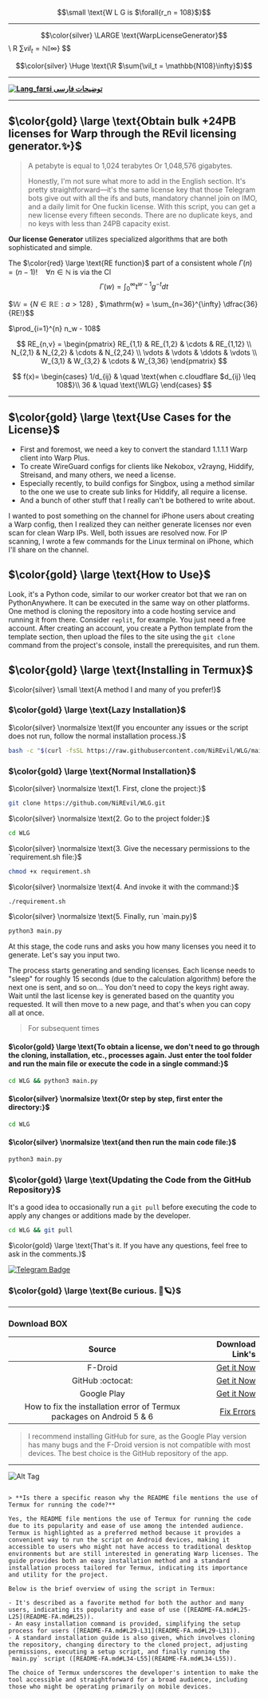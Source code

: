 $$\small \text{W L G is $\forall{r_n = 108}$}$$

----

$$\color{silver} \LARGE \text{WarpLicenseGenerator}$$ \ R $\sum{vil_t = \mathbb{NI}\infty}$} $$


$$\color{silver} \Huge \text{\R $\sum{\vil_t = \mathbb{N108}\infty}$}$$

---


[**![Lang_farsi](https://user-images.githubusercontent.com/125398461/234186932-52f1fa82-52c6-417f-8b37-08fe9250a55f.png) توضیحات فارسی**](README-FA.md)

---
## $\color{gold} \large \text{Obtain bulk +24PB licenses for Warp through the REvil licensing generator.✨}$
> A petabyte is equal to 1,024 terabytes Or 1,048,576 gigabytes.
>
> Honestly, I'm not sure what more to add in the English section. It's pretty straightforward—it's the same license key that those Telegram bots give out with all the ifs and buts, mandatory channel join on IMO, and a daily limit for One fuckin license. With this script, you can get a new license every fifteen seconds. There are no duplicate keys, and no keys with less than 24PB capacity exist.

**Our license Generator**
utilizes specialized algorithms that are both sophisticated and simple.

The $\color{red} \large \text{RE function}$ part of a consistent whole $\Gamma(n) = (n-1)!\quad\forall n\in\mathbb N$ is via the Cl
$$\Gamma(w) = \int_0^\infty t^{w-1}g^{-t}dt$$

$$\mathbb{W} = \{ N \in \mathbb{RE} : a > 128 \}$ \, $\mathrm{w} = \sum_{n=36}^{\infty} \dfrac{36}{RE!}$$

$\prod_{i=1}^{n} n_w - 108$


$$
RE_{n,v} = 
\begin{pmatrix}
RE_{1,1} & RE_{1,2} & \cdots & RE_{1,12} \\
N_{2,1} & N_{2,2} & \cdots & N_{2,24} \\
\vdots & \vdots & \ddots & \vdots \\
W_{3,1} & W_{3,2} & \cdots & W_{3,36} 
\end{pmatrix}
$$

$$
f(x)=
\begin{cases}
1/d_{ij} & \quad \text{when c.cloudflare $d_{ij} \leq 108$}\\ 
36 & \quad \text{\WLG}
\end{cases}
$$

------


## $\color{gold} \large \text{Use Cases for the License}$
- First and foremost, we need a key to convert the standard 1.1.1.1 Warp client into Warp Plus.
- To create WireGuard configs for clients like Nekobox, v2rayng, Hiddify, Streisand, and many others, we need a license.
- Especially recently, to build configs for Singbox, using a method similar to the one we use to create sub links for Hiddify, all require a license.
- And a bunch of other stuff that I really can't be bothered to write about.

I wanted to post something on the channel for iPhone users about creating a Warp config, then I realized they can neither generate licenses nor even scan for clean Warp IPs. Well, both issues are resolved now. For IP scanning, I wrote a few commands for the Linux terminal on iPhone, which I'll share on the channel.

## $\color{gold} \large \text{How to Use}$

Look, it's a Python code, similar to our worker creator bot that we ran on PythonAnywhere. It can be executed in the same way on other platforms.
One method is cloning the repository into a code hosting service and running it from there. Consider `replit`, for example. You just need a free account. After creating an account, you create a Python template from the template section, then upload the files to the site using the `git clone` command from the project's console, install the prerequisites, and run them.

## $\color{gold} \large \text{Installing in Termux}$
$\color{silver} \small \text{A method I and many of you prefer!}$

### $\color{gold} \large \text{Lazy Installation}$
$\color{silver} \normalsize \text{If you encounter any issues or the script does not run, follow the normal installation process.}$
```bash
bash -c "$(curl -fsSL https://raw.githubusercontent.com/NiREvil/WLG/main/install.sh)"
```

### $\color{gold} \large \text{Normal Installation}$
$\color{silver} \normalsize \text{1. First, clone the project:}$
```bash
git clone https://github.com/NiREvil/WLG.git
```
$\color{silver} \normalsize \text{2. Go to the project folder:}$
```bash
cd WLG
```
$\color{silver} \normalsize \text{3. Give the necessary permissions to the `requirement.sh file:}$
```bash
chmod +x requirement.sh
```
$\color{silver} \normalsize \text{4. And invoke it with the command:}$
```bash
./requirement.sh
```
$\color{silver} \normalsize \text{5. Finally, run `main.py}$
```bash
python3 main.py
```

At this stage, the code runs and asks you how many licenses you need it to generate. Let's say you input two.

The process starts generating and sending licenses. Each license needs to "sleep" for roughly 15 seconds (due to the calculation algorithm) before the next one is sent, and so on...
You don't need to copy the keys right away. Wait until the last license key is generated based on the quantity you requested. It will then move to a new page, and that's when you can copy all at once.

> For subsequent times

#### $\color{gold} \large \text{To obtain a license, we don't need to go through the cloning, installation, etc., processes again. Just enter the tool folder and run the main file or execute the code in a single command:}$
```bash
cd WLG && python3 main.py
```
#### $\color{silver} \normalsize \text{Or step by step, first enter the directory:}$
```bash
cd WLG
```
#### $\color{silver} \normalsize \text{and then run the main code file:}$
```bash
python3 main.py
```

### $\color{gold} \large \text{Updating the Code from the GitHub Repository}$
It's a good idea to occasionally run a `git pull` before executing the code to apply any changes or additions made by the developer.
```bash
cd WLG && git pull
```

$\color{gold} \large \text{That's it. If you have any questions, feel free to ask in the comments.}$

[![Telegram Badge](https://img.shields.io/badge/Telegram-Profile-informational?style=flat&logo=telegram&logoColor=white&color=1CA2F1)](https://t.me/F_NiREvil)

### $\color{gold} \large \text{Be curious. 🤍🪐}$ 

---
### Download BOX

| Source | Download Link's |
|:--------:| -------------:|
| F-Droid | [Get it Now](https://f-droid.org/en/packages/com.termux)|
|  GitHub :octocat:| [Get it Now](https://github.com/termux/termux-app/releases)|
|Google Play| [Get it Now](https://play.google.com/store/apps/details?id=com.termux)|
| How to fix the installation error of Termux packages on Android 5 & 6 | [Fix Errors](https://t.me/F_NiREvil/5040)

> I recommend installing GitHub for sure, as the Google Play version has many bugs and the F-Droid version is not compatible with most devices. The best choice is the GitHub repository of the app.
----
![Alt Tag](https://i.imgur.com/PYV4crq.png "FUCKOFF")

```

> **Is there a specific reason why the README file mentions the use of Termux for running the code?**

Yes, the README file mentions the use of Termux for running the code due to its popularity and ease of use among the intended audience. Termux is highlighted as a preferred method because it provides a convenient way to run the script on Android devices, making it accessible to users who might not have access to traditional desktop environments but are still interested in generating Warp licenses. The guide provides both an easy installation method and a standard installation process tailored for Termux, indicating its importance and utility for the project.

Below is the brief overview of using the script in Termux:

- It's described as a favorite method for both the author and many users, indicating its popularity and ease of use ([README-FA.md#L25-L25](README-FA.md#L25)).
- An easy installation command is provided, simplifying the setup process for users ([README-FA.md#L29-L31](README-FA.md#L29-L31)).
- A standard installation guide is also given, which involves cloning the repository, changing directory to the cloned project, adjusting permissions, executing a setup script, and finally running the `main.py` script ([README-FA.md#L34-L55](README-FA.md#L34-L55)).

The choice of Termux underscores the developer's intention to make the tool accessible and straightforward for a broad audience, including those who might be operating primarily on mobile devices.
